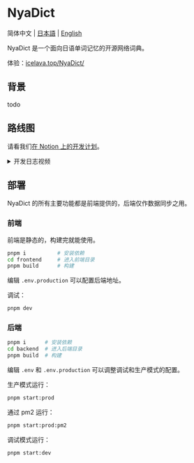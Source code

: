 # NyaDict

简体中文 | [日本語](./ReadMe.ja.md) | [English](../ReadMe.md)

NyaDict 是一个面向日语单词记忆的开源网络词典。

体验：[icelava.top/NyaDict/](https://icelava.top/NyaDict/)

## 背景

todo

## 路线图

请看我们[在 Notion 上的开发计划](https://humdrum-zinc-834.notion.site/c268c269ef4c4a94b4bf121983055819?v=0135f3f33c5b4e949f2c8a97174e4201&pvs=4)。

<details>
  <summary>开发日志视频</summary>

  - [#1](https://www.bilibili.com/video/BV1Pj411q7gN)
</details>

## 部署

NyaDict 的所有主要功能都是前端提供的，后端仅作数据同步之用。

### 前端

前端是静态的，构建完就能使用。

```bash
pnpm i          # 安装依赖
cd frontend     # 进入前端目录
pnpm build      # 构建
```

编辑 `.env.production` 可以配置后端地址。

调试：

```bash
pnpm dev
```

### 后端

```bash
pnpm i      # 安装依赖
cd backend  # 进入后端目录
pnpm build  # 构建
```

编辑 `.env` 和 `.env.production` 可以调整调试和生产模式的配置。

生产模式运行：

```bash
pnpm start:prod
```

通过 pm2 运行：

```bash
pnpm start:prod:pm2
```

调试模式运行：

```bash
pnpm start:dev
```
